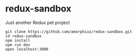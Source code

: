 # redux-sandbox
Just another Redux pet project

```
git clone https://github.com/amorphius/redux-sandbox.git
cd redux-sandbox
npm install
npm run dev
open localhost:3000
```
